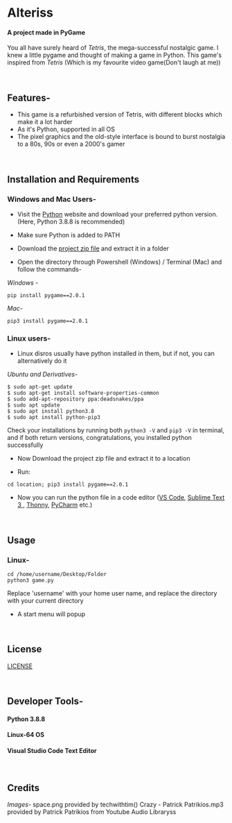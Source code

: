 # Alteriss
#### A project made in PyGame

You all have surely heard of *Tetris*, the mega-successful nostalgic game. I knew a little pygame and thought of making a game in Python. This game's inspired from *Tetris* (Which is my favourite video game(Don't laugh at me))


<br>

## Features-

- This game is a refurbished version of Tetris, with different blocks which make it a lot harder
- As it's Python, supported in all OS
- The pixel graphics and the old-style interface is bound to burst nostalgia to a 80s, 90s or even a 2000's gamer

<br>

## Installation and Requirements
 
### Windows and Mac  Users-

- Visit the [Python](https://python.org) website and download your preferred python version. (Here, Python 3.8.8 is recommended)

- Make sure Python is added to PATH 

- Download the [project zip file](https://github.com/AvanindraC/Alteriss) and extract it in a folder

- Open the directory through Powershell (Windows) / Terminal (Mac) and follow the commands-

*Windows -*

```
pip install pygame==2.0.1
```

*Mac-*

```
pip3 install pygame==2.0.1
```

### Linux users-

- Linux disros usually have python installed in them, but if not, you can alternatively do it

*Ubuntu and Derivatives-*

```
$ sudo apt-get update
$ sudo apt-get install software-properties-common
$ sudo add-apt-repository ppa:deadsnakes/ppa
$ sudo apt update
$ sudo apt install python3.8
$ sudo apt install python-pip3
```
Check your installations by running both `python3 -V` and `pip3 -V` in terminal, and if both return versions, congratulations, you installed python successfully

- Now Download the project zip file and extract it to a location

- Run:

```
cd location; pip3 install pygame==2.0.1 
```

- Now you can run the python file in a code editor ([VS Code](https://code.visualstudio.org), [Sublime Text 3 ](https://sublimetext.com/3), [Thonny](https://thonny.org), [PyCharm](https://jetbrains.com/pycharm) etc.)

<br>

## Usage

### Linux-

```
cd /home/username/Desktop/Folder
python3 game.py
```

Replace 'username' with your home user name, and replace the directory with your current directory

- A start menu will popup

<br>


## License

[LICENSE](LICENSE)

<br>

## Developer Tools-

#### Python 3.8.8

#### Linux-64 OS

#### Visual Studio Code Text Editor

<br>

## Credits

*Images-*
    space.png provided by techwithtim()
    Crazy - Patrick Patrikios.mp3 provided by Patrick Patrikios from Youtube Audio Libraryss

